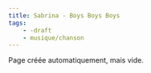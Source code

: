 ```yaml
---
title: Sabrina - Boys Boys Boys
tags:
    - -draft
    - musique/chanson
---
```


Page créée automatiquement, mais vide.

